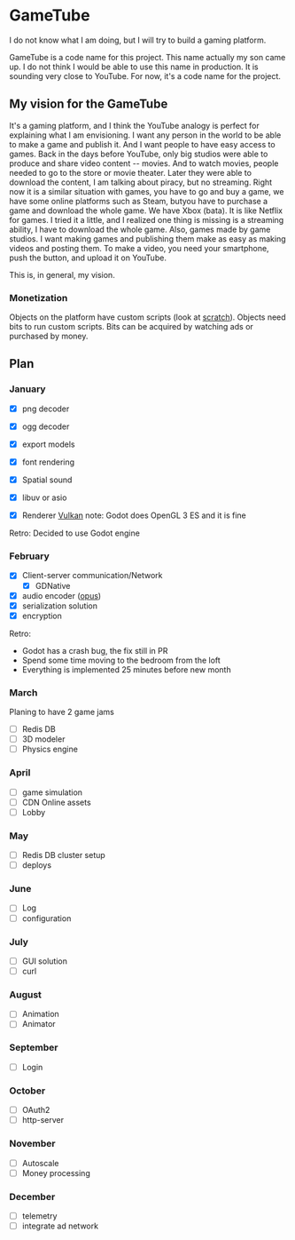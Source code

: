 # GameTube
I do not know what I am doing, but I will try to build a gaming platform.

GameTube is a code name for this project. This name actually my son came up. I do not think I would be able to use this name in production. It is sounding very close to YouTube. For now, it's a code name for the project.

## My vision for the GameTube

It's a gaming platform, and I think the YouTube analogy is perfect for explaining what I am envisioning. I want any person in the world to be able to make a game and publish it. And I want people to have easy access to games. Back in the days before YouTube, only big studios were able to produce and share video content -- movies. And to watch movies, people needed to go to the store or movie theater. Later they were able to download the content, I am talking about piracy, but no streaming. Right now it is a similar situation with games, you have to go and buy a game, we have some online platforms such as Steam, butyou have to purchase a game and download the whole game. We have Xbox (bata). It is like Netflix for games. I tried it a little, and I realized one thing is missing is a streaming ability, I have to download the whole game. Also, games made by game studios. I want making games and publishing them make as easy as making videos and posting them. To make a video, you need your smartphone, push the button, and upload it on YouTube.

This is, in general, my vision.

### Monetization
Objects on the platform have custom scripts (look at [scratch]( https://en.wikipedia.org/wiki/Scratch_(programming_language))). Objects need bits to run custom scripts. Bits can be acquired by watching ads or purchased by money.

## Plan
### January
- [x] png decoder
- [x] ogg decoder
- [x] export models
- [x] font rendering
- [x] Spatial sound
- [x] libuv or asio
- [x] Renderer [Vulkan](https://www.khronos.org/vulkan/) note: Godot does
      OpenGL 3 ES and it is fine
 

Retro:
Decided to use Godot engine


### February
- [x] Client-server communication/Network
  - [x] GDNative
- [x] audio encoder ([opus](http://opus-codec.org/))
- [x] serialization solution
- [x] encryption

Retro:
- Godot has a crash bug, the fix still in PR
- Spend some time moving to the bedroom from the loft
- Everything is implemented 25 minutes before new month

### March
Planing to have 2 game jams

- [ ] Redis DB
- [ ] 3D modeler
- [ ] Physics engine
### April
- [ ] game simulation
- [ ] CDN Online assets
- [ ] Lobby
### May
- [ ] Redis DB cluster setup
- [ ] deploys
### June
- [ ] Log
- [ ] configuration
### July
- [ ] GUI solution
- [ ] curl
### August
- [ ] Animation
- [ ] Animator
### September
- [ ] Login
### October
- [ ] OAuth2
- [ ] http-server
### November
- [ ] Autoscale
- [ ] Money processing
### December
- [ ] telemetry
- [ ] integrate ad network
